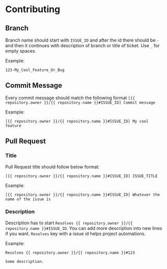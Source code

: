 # Contributing

## Branch

Branch name should start with `ISSUE_ID` and after the id there should be `-` and then it continues with description of branch or title of ticket. Use `_` for empty spaces.

Example:

```
123-My_Cool_Feature_Or_Bug
```

## Commit Message

Every commit message should match the following format `[{{ repository.owner }}/{{ repository.name }}#ISSUE_ID] Commit message`

Example:

```
[{{ repository.owner }}/{{ repository.name }}#ISSUE_ID] My cool feature
```

## Pull Request

### Title

Pull Request title should follow below format:

```
[{{ repository.owner }}/{{ repository.name }}#ISSUE_ID] ISSUE_TITLE
```

Example:

```
[{{ repository.owner }}/{{ repository.name }}#ISSUE_ID] Whatever the name of the issue is
```

### Description

Description has to start `Resolves {{ repository.owner }}/{{ repository.name }}#ISSUE_ID`. You can add more description into new lines if you want. `Resolves` key with a issue id helps project automations.

Example:

```
Resolves {{ repository.owner }}/{{ repository.name }}#123

Some description.
```
